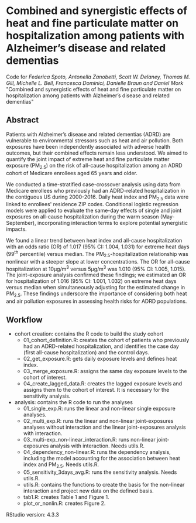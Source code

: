 # Combined and synergistic effects of heat and fine particulate matter on hospitalization among patients with Alzheimer’s disease and related dementias

Code for _Federica Spoto, Antonella Zanobetti, Scott W. Delaney, Thomas M. Gill, Michelle L. Bell, Francesca Dominici, Danielle Braun and Daniel Mork_ "Combined and synergistic effects of heat and fine particulate matter on hospitalization among patients with Alzheimer’s disease and related dementias"

## Abstract
Patients with Alzheimer’s disease and related dementias (ADRD) are vulnerable to environmental stressors such as heat and air pollution. Both exposures have been independently associated with adverse health outcomes, but their combined effects remain less understood. We aimed to quantify the joint impact of extreme heat and fine particulate matter exposure (PM<sub>2.5</sub>) on the risk of all-cause hospitalization among an ADRD cohort of Medicare enrollees aged 65 years and older.

We conducted a time-stratified case-crossover analysis using data from Medicare enrollees who previously had an ADRD-related hospitalization in the contiguous US during 2000-2016. Daily heat index and PM<sub>2.5</sub> data were linked to enrollees' residence ZIP codes. Conditional logistic regression models were applied to evaluate the same-day effects of single and joint exposures on all-cause hospitalization during the warm season (May-September), incorporating interaction terms to explore potential synergistic impacts.

We found a linear trend between heat index and all-cause hospitalization with an odds ratio (OR) of 1.017 (95% CI: 1.004, 1.031) for extreme heat days (99<sup>th</sup> percentile) versus median. The PM<sub>2.5</sub>-hospitalization relationship was nonlinear with a steeper slope at lower concentrations. The OR for all-cause hospitalization at 10&micro;g/m<sup>3</sup> versus 5&micro;g/m<sup>3</sup> was 1.010 (95% CI: 1.005, 1.015). The joint-exposure analysis confirmed these findings; we estimated an OR for hospitalization of 1.016 (95% CI: 1.001, 1.032) on extreme heat days versus median when simultaneously adjusting for the estimated change in PM<sub>2.5</sub>. These findings underscore the importance of considering both heat and air pollution exposures in assessing health risks for ADRD populations.  

## Workflow 
- cohort creation: contains the R code to build the study cohort
  - 01_cohort_definition.R: creates the cohort of patients who previously had an ADRD-related hospitalization, and identifies the case day (first all-cause hospitalization) and the control days. 
  - 02_get_exposure.R: gets daily exposure levels and defines heat index.
  - 03_merge_exposure.R: assigns the same day exposure levels to the cohort of interest.
  - 04_create_lagged_data.R: creates the lagged exposure levels and assigns them to the cohort of interest. It is necessary for the sensitivity analysis.
- analysis: contains the R code to run the analyses
  - 01_single_exp.R: runs the linear and non-linear single exposure analyses.
  - 02_multi_exp.R: runs the linear and non-linear joint-exposures analyses without interaction and the linear joint-exposures analysis with interaction.
  - 03_multi-exp_non-linear_interaction.R: runs non-linear joint-exposures analysis with interaction. Needs utils.R.
  - 04_dependency_non-linear.R: runs the dependency analysis, including the model accounting for the association between heat index and PM<sub>2.5</sub>. Needs utils.R.
  - 05_sensitivity_3days_avg.R: runs the sensitivity analysis. Needs utils.R.
  - utils.R: contains the functions to create the basis for the non-linear interaction and project new data on the defined basis.
  - tab1.R: creates Table 1 and Figure 1.
  - plot_or_nonlin.R: creates Figure 2.
  
RStudio version: 4.3.3
